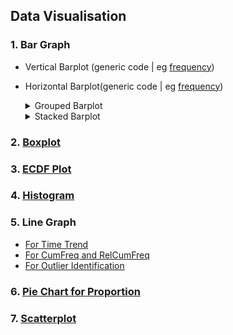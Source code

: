 ## Data Visualisation
### 1. Bar Graph
- Vertical Barplot (generic code | eg [frequency](../[SC]-Descriptive-Analytics/[SC]-Data-Visualisation/[M]-Vertical-Barplot.md))
- Horizontal Barplot(generic code | eg [frequency](../[SC]-Descriptive-Analytics/[SC]-Data-Visualisation/[M]-Horizontal-Barplot.md))
  <details>
  <summary>Grouped Barplot</summary>
  
  + Base R Graphic (generic code | eg [mean with std err bars](../[SC]-Descriptive-Analytics/[SC]-Data-Visualisation/[SC]-Base-R-Graphic/[M]-Grouped-Barplot_Base-R.md) (INCOMPLETE))
  + ggplot2 Graphic
  
  </details>
  <details>
  <summary>Stacked Barplot</summary>
  
  + Base R Graphic (generic code | eg [mean with std err bars](../[SC]-Descriptive-Analytics/[SC]-Data-Visualisation/[SC]-Base-R-Graphic/[M]-Stacked-Barplot_Base-R.md) (INCOMPLETE))
  
  </details>
  
### 2. [Boxplot](../[SC]-Descriptive-Analytics/[SC]-Data-Visualisation/[SC]-Base-R-Graphic/[M]-Boxplot_Base-R.md)
### 3. [ECDF Plot](../[SC]-Descriptive-Analytics/[SC]-Data-Visualisation/[SC]-Base-R-Graphic/[M]-ECDF-Plot_Base-R.md)
### 4.  [Histogram](../[SC]-Descriptive-Analytics/[SC]-Data-Visualisation/[SC]-Base-R-Graphic/[M]-Histogram-&-Frequency-Table_Base-R.md)
### 5. Line Graph
- [For Time Trend](../[SC]-Descriptive-Analytics/[SC]-Data-Visualisation/[SC]-Base-R-Graphic/[M]-(Time-Trend)-Line-Graph_Base-R.md)
- [For CumFreq and RelCumFreq](../[SC]-Descriptive-Analytics/[SC]-Data-Visualisation/[SC]-Base-R-Graphic/[M]-(CumFreq-&-CumRelFreq)-Line-Graph_Base-R.md)
- [For Outlier Identification](../[SC]-Descriptive-Analytics/[SC]-Data-Visualisation/[SC]-Base-R-Graphic/[M]-(Outlier)-Line-Graph_Base-R.md)
### 6. [Pie Chart for Proportion](../[SC]-Descriptive-Analytics/[SC]-Data-Visualisation/[SC]-Base-R-Graphic/[M]-(Proportion)-Pie-Chart_Base-R.md)
### 7. [Scatterplot](../[SC]-Descriptive-Analytics/[SC]-Data-Visualisation/[SC]-Base-R-Graphic/[M]-Scatterplot_Base-R.md)
